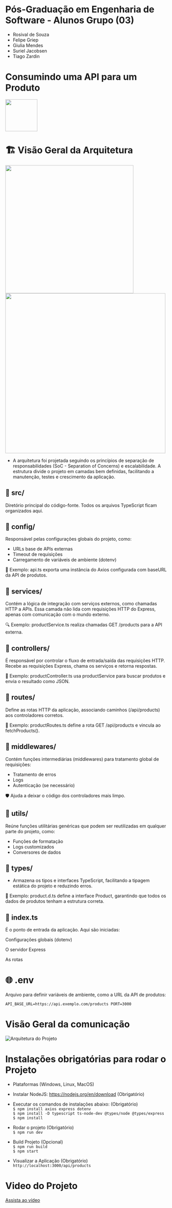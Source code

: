 # Pós-Graduação em Engenharia de Software - Alunos Grupo (03)
 - Rosival de Souza
 - Felipe Griep
 - Giulia Mendes
 - Suriel Jacobsen
 - Tiago Zardin

# Consumindo uma API para um Produto
<p align="left">
  <img src="./docs/unisinos.png" width="100"/>
</p>

# 🏗️ Visão Geral da Arquitetura

<p align="left">
  <img src="./docs/architecture.png" width="400"/>
  <img src="./docs/fluxo.drawio.png" width="500"/>
</p>

- A arquitetura foi projetada seguindo os princípios de separação de responsabilidades (SoC - Separation of Concerns) e escalabilidade. A estrutura divide o projeto em camadas bem definidas, facilitando a manutenção, testes e crescimento da aplicação.

## 📁 src/
Diretório principal do código-fonte. Todos os arquivos TypeScript ficam organizados aqui.

## 📁 config/
Responsável pelas configurações globais do projeto, como:

- URLs base de APIs externas
- Timeout de requisições
- Carregamento de variáveis de ambiente (dotenv)

🔧 Exemplo: api.ts exporta uma instância do Axios configurada com baseURL da API de produtos.

## 📁 services/
Contém a lógica de integração com serviços externos, como chamadas HTTP a APIs.
Essa camada não lida com requisições HTTP do Express, apenas com comunicação com o mundo externo.

🔍 Exemplo: productService.ts realiza chamadas GET /products para a API externa.

## 📁 controllers/
É responsável por controlar o fluxo de entrada/saída das requisições HTTP.
Recebe as requisições Express, chama os serviços e retorna respostas.

🔄 Exemplo: productController.ts usa productService para buscar produtos e envia o resultado como JSON.

## 📁 routes/
Define as rotas HTTP da aplicação, associando caminhos (/api/products) aos controladores corretos.

📌 Exemplo: productRoutes.ts define a rota GET /api/products e vincula ao fetchProducts().

## 📁 middlewares/
Contém funções intermediárias (middlewares) para tratamento global de requisições:

- Tratamento de erros
- Logs
- Autenticação (se necessário)

🛡️ Ajuda a deixar o código dos controladores mais limpo.

## 📁 utils/
Reúne funções utilitárias genéricas que podem ser reutilizadas em qualquer parte do projeto, como:

- Funções de formatação
- Logs customizados
- Conversores de dados

## 📁 types/
- Armazena os tipos e interfaces TypeScript, facilitando a tipagem estática do projeto e reduzindo erros.

📘 Exemplo: product.d.ts define a interface Product, garantindo que todos os dados de produtos tenham a estrutura correta.

## 📄 index.ts
É o ponto de entrada da aplicação.
Aqui são iniciadas:

Configurações globais (dotenv)

O servidor Express

As rotas

# 🌐 .env
Arquivo para definir variáveis de ambiente, como a URL da API de produtos:

`API_BASE_URL=https://api.exemplo.com/products PORT=3000`

# Visão Geral da comunicação

![Arquitetura do Projeto](./docs/vision-comunication.png)


# Instalações obrigatórias para rodar o Projeto 

- Plataformas (Windows, Linux, MacOS)

- Instalar NodeJS: https://nodejs.org/en/download (Obrigatório)

- Executar os comandos de instalações abaixo: (Obrigatório)<br/>
`$ npm install axios express dotenv`<br/>
`$ npm install -D typescript ts-node-dev @types/node @types/express`<br/>
`$ npm install`<br/>

- Rodar o projeto (Obrigatório)<br/>
`$ npm run dev`<br/>

- Build Projeto (Opcional)<br/>
`$ npm run build`<br/>
`$ npm start`

- Visualizar a Aplicação (Obrigatório)<br/>
`http://localhost:3000/api/products`<br/>

# Video do Projeto
[Assista ao vídeo](./docs/video.webm)

